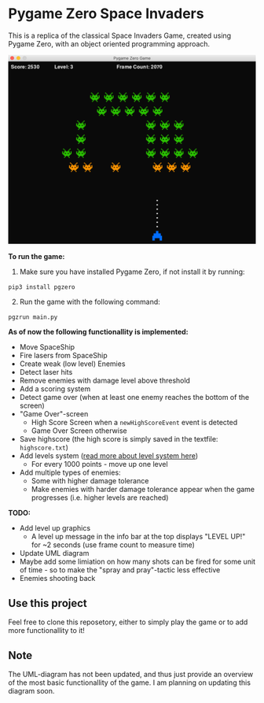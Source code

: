 # Pygame Zero Space Invaders 

This is a replica of the classical Space Invaders Game, created using Pygame Zero, with an object oriented programming approach.

![Demo Image](images/demo_image.png)

**To run the game:**

1. Make sure you have installed Pygame Zero, if not install it by running:

```
pip3 install pgzero
```

2. Run the game with the following command: 

```
pgzrun main.py  
```

**As of now the following functionallity is implemented:**
- Move SpaceShip
- Fire lasers from SpaceShip
- Create weak (low level) Enemies
- Detect laser hits
- Remove enemies with damage level above threshold 
- Add a scoring system 
- Detect game over (when at least one enemy reaches the bottom of the screen)
- "Game Over"-screen 
	- High Score Screen when a `newHighScoreEvent` event is detected
	- Game Over Screen otherwise
- Save highscore (the high score is simply saved in the textfile: `highscore.txt`)
- Add levels system ([read more about level system here](https://github.com/sondreandersen96/space_invaders/blob/master/levelSystem.md))
	- For every 1000 points - move up one level 
- Add multiple types of enemies:
	- Some with higher damage tolerance 
	- Make enemies with harder damage tolerance appear when the game progresses (i.e. higher levels are reached)

**TODO:**
- Add level up graphics
	- A level up message in the info bar at the top displays "LEVEL UP!" for ~2 seconds (use frame count to measure time)
- Update UML diagram
- Maybe add some limiation on how many shots can be fired for some unit of time - so to make the "spray and pray"-tactic less effective
- Enemies shooting back 


## Use this project 
Feel free to clone this reposetory, either to simply play the game or to add more functionallity to it! 


## Note
The UML-diagram has not been updated, and thus just provide an overview of the most basic functionallity of the game. I am planning on updating this diagram soon. 



